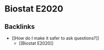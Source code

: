 # Biostat E2020

## Backlinks
* [[How do I make it safer to ask questions?]]
	* [[Biostat E2020]]

<!-- {BearID:E0AA9A62-3BC4-41B7-A06B-BEF297651254-38402-00002A27D3660DB0} -->
